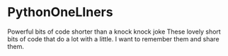 # PythonOneLIners
Powerful bits of code shorter than a knock knock joke
These lovely short bits of code that do a lot with a little. I want to remember them and share them.
